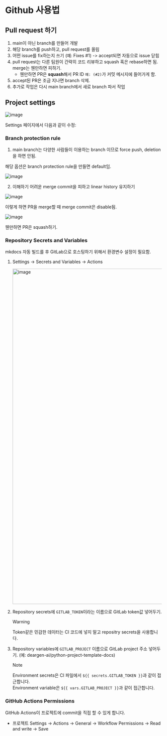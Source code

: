 # Github 사용법

## Pull request 하기

1. main이 아닌 branch를 만들어 개발
2. 해당 branch를 push하고, pull request를 올림
3. 어떤 issue를 fix하는지 쓰기 (예: Fixes #1) -> accept되면 자동으로 issue 닫힘
4. pull request는 다른 팀원이 간략히 코드 리뷰하고 squash 혹은 rebase하면 됨. merge는 웬만하면 피하기.
    - 웬만하면 PR은 **squash**해서 PR ID `예: (#2)`가 커밋 메시지에 들어가게 함.
5. accept된 PR은 조금 지나면 branch 삭제.
6. 추가로 작업은 다시 main branch에서 새로 branch 파서 작업

## Project settings

![image](https://github.com/kiyoon/jupynium.nvim/assets/12980409/3e76bd49-67c3-4211-a332-4c365127a9e2)

Settings 페이지에서 다음과 같이 수정:


### Branch protection rule

1. main branch는 다양한 사람들이 이용하는 branch 이므로 force push, deletion을 하면 안됨.

해당 옵션은 branch protection rule을 만들면 default임.

![image](https://github.com/kiyoon/jupynium.nvim/assets/12980409/7315bf29-f8e0-4395-b5a0-49f0231da94a)

2. 이해하기 어려운 merge commit을 피하고 linear history 유지하기

![image](https://github.com/kiyoon/jupynium.nvim/assets/12980409/c2bd4df7-6aa1-42f6-ac16-7f8a879acb22)

이렇게 하면 PR을 merge할 때 merge commit은 disable됨.

![image](https://github.com/kiyoon/jupynium.nvim/assets/12980409/9c5c1577-a879-4cfd-a783-7c3febb68475)

웬만하면 PR은 squash하기.


### Repository Secrets and Variables

mkdocs 자동 빌드를 후 GitLab으로 호스팅하기 위해서 환경변수 설정이 필요함.  

1. Settings -> Secrets and Variables -> Actions

    <img width="1077" alt="image" src="https://github.com/user-attachments/assets/d5174388-827a-414f-8d90-7396656a5d9f">

2. Repository secrets에 `GITLAB_TOKEN`이라는 이름으로 GitLab token값 넣어두기.

    > [!WARNING]
    > Token같은 민감한 데이터는 CI 코드에 넣지 말고 repositry secrets을 사용합니다.  

3. Repository variables에 `GITLAB_PROJECT` 이름으로 GitLab project 주소 넣어두기. (예: deargen-ai/python-project-template-docs)

    > [!NOTE]
    > Environment secrets은 CI 파일에서 `${{ secrets.GITLAB_TOKEN }}`과 같이 접근합니다.  
    > Environment variable은 `${{ vars.GITLAB_PROJECT }}`과 같이 접근합니다.


### GitHub Actions Permissions

GitHub Actions이 프로젝트에 commit을 직접 할 수 있게 합니다.

- 프로젝트 Settings → Actions → General → Workflow Permissions → Read and write → Save

